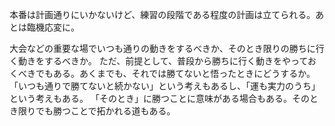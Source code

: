 本番は計画通りにいかないけど、練習の段階である程度の計画は立てられる。あとは臨機応変に。

大会などの重要な場でいつも通りの動きをするべきか、そのとき限りの勝ちに行く動きをするべきか。
ただ、前提として、普段から勝ちに行く動きをやっておくべきでもある。あくまでも、それでは勝てないと悟ったときにどうするか。
「いつも通りで勝てないと続かない」という考えもあるし、「運も実力のうち」という考えもある。
「そのとき」に勝つことに意味がある場合もある。そのとき限りでも勝つことで拓かれる道もある。
